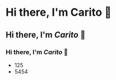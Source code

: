 # Hi there, I'm Carito 👋
## Hi there, I'm _Carito_ 👋
### Hi there, I'm *Carito* 👋

* 125
* 5454

<!--
**CaritoBA87-tech/CaritoBA87-tech** is a ✨ _special_ ✨ repository because its `README.md` (this file) appears on your GitHub profile.

Here are some ideas to get you started:

- 🔭 I’m currently working on ...
- 🌱 I’m currently learning ...
- 👯 I’m looking to collaborate on ...
- 🤔 I’m looking for help with ...
- 💬 Ask me about ...
- 📫 How to reach me: ...
- 😄 Pronouns: ...
- ⚡ Fun fact: ...
-->
